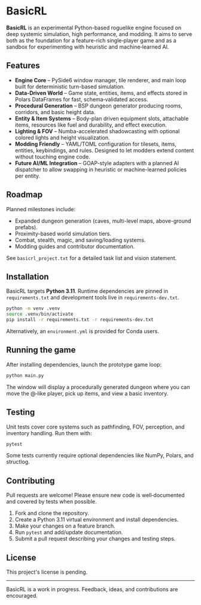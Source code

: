 # BasicRL

**BasicRL** is an experimental Python-based roguelike engine focused on deep systemic simulation, high performance, and modding. It aims to serve both as the foundation for a feature-rich single‑player game and as a sandbox for experimenting with heuristic and machine‑learned AI.

## Features

- **Engine Core** – PySide6 window manager, tile renderer, and main loop built for deterministic turn-based simulation.
- **Data-Driven World** – Game state, entities, items, and effects stored in Polars DataFrames for fast, schema‑validated access.
- **Procedural Generation** – BSP dungeon generator producing rooms, corridors, and basic height data.
- **Entity & Item Systems** – Body-plan driven equipment slots, attachable items, resources like fuel and durability, and effect execution.
- **Lighting & FOV** – Numba-accelerated shadowcasting with optional colored lights and height visualization.
- **Modding Friendly** – YAML/TOML configuration for tilesets, items, entities, keybindings, and rules. Designed to let modders extend content without touching engine code.
- **Future AI/ML Integration** – GOAP-style adapters with a planned AI dispatcher to allow swapping in heuristic or machine-learned policies per entity.

## Roadmap

Planned milestones include:

- Expanded dungeon generation (caves, multi-level maps, above-ground prefabs).
- Proximity-based world simulation tiers.
- Combat, stealth, magic, and saving/loading systems.
- Modding guides and contributor documentation.

See `basicrl_project.txt` for a detailed task list and vision statement.

## Installation

BasicRL targets **Python 3.11**. Runtime dependencies are pinned in `requirements.txt` and development tools live in `requirements-dev.txt`.

```bash
python -m venv .venv
source .venv/bin/activate
pip install -r requirements.txt -r requirements-dev.txt
```

Alternatively, an `environment.yml` is provided for Conda users.

## Running the game

After installing dependencies, launch the prototype game loop:

```bash
python main.py
```

The window will display a procedurally generated dungeon where you can move the @‑like player, pick up items, and view a basic inventory.

## Testing

Unit tests cover core systems such as pathfinding, FOV, perception, and inventory handling. Run them with:

```bash
pytest
```

Some tests currently require optional dependencies like NumPy, Polars, and structlog.

## Contributing

Pull requests are welcome! Please ensure new code is well‑documented and covered by tests when possible.

1. Fork and clone the repository.
2. Create a Python 3.11 virtual environment and install dependencies.
3. Make your changes on a feature branch.
4. Run `pytest` and add/update documentation.
5. Submit a pull request describing your changes and testing steps.

## License

This project's license is pending.

---

BasicRL is a work in progress. Feedback, ideas, and contributions are encouraged.
